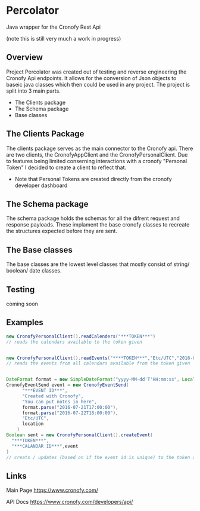 # Percolator
Java wrapper for the Cronofy Rest Api

(note this is still very much a work in progress)

Overview
--------
Project Percolator was created out of testing and reverse engineering the Cronofy Api endpoints. It allows for the conversion of Json objects to baseic java classes which then could be used in any project. The project is split into 3 main parts. 

* The Clients package
* The Schema package
* Base classes




The Clients Package
--------
The clients package serves as the main connector to the Cronofy api. There are two clients, the CronofyAppClient and the CronofyPersonalClient. Due to features being limited conserning interactions with a cronofy "Personal Token" I decided to create a client to reflect that.
* Note that Personal Tokens are created directly from the cronofy developer dashboard




The Schema package
--------
The schema package holds the schemas for all the difrent request and response payloads. These implament the base cronofy classes to recreate the structures expected before they are sent.




The Base classes
--------
The base classes are the lowest level classes that mostly consist of string/ boolean/ date classes.




Testing
--------
coming soon




Examples
--------
```java
new CronofyPersonalClient().readCalenders("***TOKEN***")
// reads the calendars available to the token given


new CronofyPersonalClient().readEvents("****TOKEN***","Etc/UTC","2016-07-18T17:20:46","2016-07-21T17:20:46",false)
// reads the events from all calendars available from the token given


DateFormat format = new SimpleDateFormat("yyyy-MM-dd'T'HH:mm:ss", Locale.ENGLISH);
CronofyEventSend event = new CronofyEventSend(
      "***EVENT ID***",
      "Created with Cronofy",
      "You can put notes in here",
      format.parse("2016-07-21T17:00:00"),
      format.parse("2016-07-22T18:00:00"),
      "Etc/UTC",
      location
    )
Boolean sent = new CronofyPersonalClient().createEvent(
  "***TOKEN***",
  "***CALANDAR ID***",event
)
// creats / updates (based on if the event id is unique) to the token and calendar given by the user.
```




Links
-----
Main Page
https://www.cronofy.com/

API Docs
https://www.cronofy.com/developers/api/
